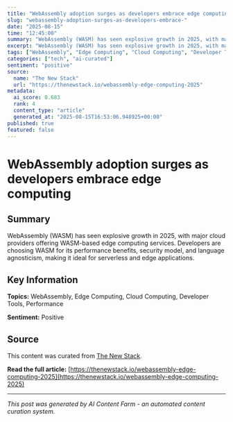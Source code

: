 ```yaml
---
title: "WebAssembly adoption surges as developers embrace edge computing"
slug: "webassembly-adoption-surges-as-developers-embrace-"
date: "2025-08-15"
time: "12:45:00"
summary: "WebAssembly (WASM) has seen explosive growth in 2025, with major cloud providers offering WASM-based edge computing services. Developers are choosing WASM for its performance benefits, security model,..."
excerpt: "WebAssembly (WASM) has seen explosive growth in 2025, with major cloud providers offering WASM-based edge computing services. Developers are choosing ..."
tags: ["WebAssembly", "Edge Computing", "Cloud Computing", "Developer Tools", "Performance"]
categories: ["tech", "ai-curated"]
sentiment: "positive"
source:
  name: "The New Stack"
  url: "https://thenewstack.io/webassembly-edge-computing-2025"
metadata:
  ai_score: 0.683
  rank: 4
  content_type: "article"
  generated_at: "2025-08-15T16:53:06.948925+00:00"
published: true
featured: false
---
```


# WebAssembly adoption surges as developers embrace edge computing

## Summary

WebAssembly (WASM) has seen explosive growth in 2025, with major cloud providers offering WASM-based edge computing services. Developers are choosing WASM for its performance benefits, security model, and language agnosticism, making it ideal for serverless and edge applications.

## Key Information

**Topics:** WebAssembly, Edge Computing, Cloud Computing, Developer Tools, Performance

**Sentiment:** Positive

## Source

This content was curated from [The New Stack](https://thenewstack.io/webassembly-edge-computing-2025).

**Read the full article:** [https://thenewstack.io/webassembly-edge-computing-2025](https://thenewstack.io/webassembly-edge-computing-2025)

---

*This post was generated by AI Content Farm - an automated content curation system.*
